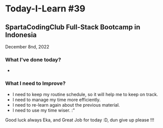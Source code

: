 # Today-I-Learn #39
## SpartaCodingClub Full-Stack Bootcamp in Indonesia
December 8nd, 2022

### What I've done today?
  
  -

### What I need to Improve?

  - I need to keep my routine schedule, so it will help me to keep on track.
  - I need to manage my time more efficiently.
  - I need to re-learn again about the previous material.
  - I need to use my time wiser. :"

Good luck always Eka, and Great Job for today :D, dun give up please !!!
